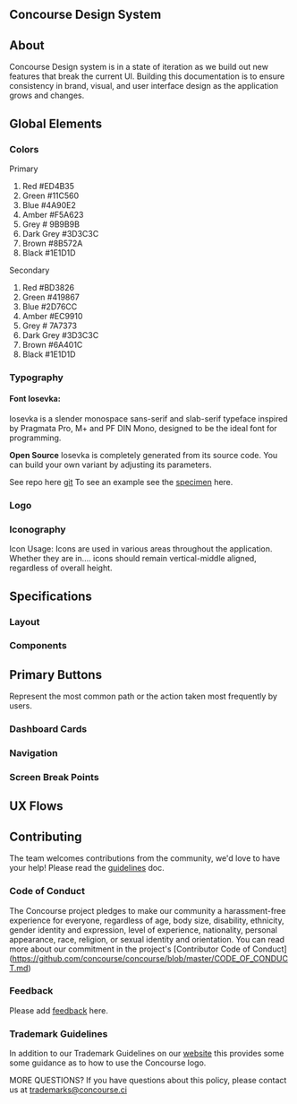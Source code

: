## Concourse Design System

## About
Concourse Design system is in a state of iteration as we build out new features that break the current UI. Building this documentation is to ensure consistency in brand, visual, and user interface design as the application grows and changes.

## Global Elements

### Colors 

Primary
1. Red #ED4B35
2. Green #11C560
3. Blue #4A90E2
4. Amber #F5A623
5. Grey # 9B9B9B
6. Dark Grey #3D3C3C 
7. Brown #8B572A
8. Black #1E1D1D

Secondary
1. Red #BD3826
2. Green #419867
3. Blue #2D76CC
4. Amber #EC9910
5. Grey # 7A7373
6. Dark Grey #3D3C3C 
7. Brown #6A401C
8. Black #1E1D1D

### Typography
#### Font **Iosevka**:
Iosevka is a slender monospace sans-serif and slab-serif typeface inspired by Pragmata Pro, M+ and PF DIN Mono, designed to be the ideal font for programming.

**Open Source**
Iosevka is completely generated from its source code. You can build your own variant by adjusting its parameters.

See repo here [git](https://be5invis.github.io/Iosevka/)
To see an example see the [specimen](https://be5invis.github.io/Iosevka/specimen.html) here. 

### Logo


### Iconography
Icon Usage:
Icons are used in various areas throughout the application. Whether they are in.... icons should remain vertical-middle
aligned, regardless of overall height.

## Specifications

### Layout

### Components

## Primary Buttons
Represent the most common path or
the action taken most frequently by
users.
### Dashboard Cards 

### Navigation 

### Screen Break Points

## UX Flows




## Contributing
The team welcomes contributions from the community, we'd love to have your help! Please read the [guidelines](https://github.com/concourse/concourse/blob/master/CONTRIBUTING.md) doc.

### Code of Conduct
The Concourse project pledges to make our community a harassment-free experience for everyone, regardless of age, body size, disability, ethnicity, gender identity and expression, level of experience, nationality, personal appearance, race, religion, or sexual identity and orientation. You can read more about our commitment in the project's 
[Contributor Code of Conduct] (https://github.com/concourse/concourse/blob/master/CODE_OF_CONDUCT.md)

### Feedback
Please add [feedback](https://github.com/concourse/design-system/issues) here. 

### Trademark Guidelines
In addition to our Trademark Guidelines on our [website](https://concourse-ci.org/trademarks.html) this provides some some guidance as to how to use the Concourse logo.

MORE QUESTIONS? If you have questions about this policy, please contact us at trademarks@concourse.ci
